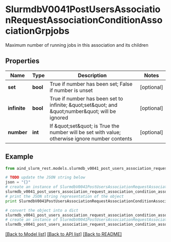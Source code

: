 # SlurmdbV0041PostUsersAssociationRequestAssociationConditionAssociationGrpjobs

Maximum number of running jobs in this association and its children

## Properties

Name | Type | Description | Notes
------------ | ------------- | ------------- | -------------
**set** | **bool** | True if number has been set; False if number is unset | [optional] 
**infinite** | **bool** | True if number has been set to infinite; \&quot;set\&quot; and \&quot;number\&quot; will be ignored | [optional] 
**number** | **int** | If \&quot;set\&quot; is True the number will be set with value; otherwise ignore number contents | [optional] 

## Example

```python
from aind_slurm_rest.models.slurmdb_v0041_post_users_association_request_association_condition_association_grpjobs import SlurmdbV0041PostUsersAssociationRequestAssociationConditionAssociationGrpjobs

# TODO update the JSON string below
json = "{}"
# create an instance of SlurmdbV0041PostUsersAssociationRequestAssociationConditionAssociationGrpjobs from a JSON string
slurmdb_v0041_post_users_association_request_association_condition_association_grpjobs_instance = SlurmdbV0041PostUsersAssociationRequestAssociationConditionAssociationGrpjobs.from_json(json)
# print the JSON string representation of the object
print SlurmdbV0041PostUsersAssociationRequestAssociationConditionAssociationGrpjobs.to_json()

# convert the object into a dict
slurmdb_v0041_post_users_association_request_association_condition_association_grpjobs_dict = slurmdb_v0041_post_users_association_request_association_condition_association_grpjobs_instance.to_dict()
# create an instance of SlurmdbV0041PostUsersAssociationRequestAssociationConditionAssociationGrpjobs from a dict
slurmdb_v0041_post_users_association_request_association_condition_association_grpjobs_form_dict = slurmdb_v0041_post_users_association_request_association_condition_association_grpjobs.from_dict(slurmdb_v0041_post_users_association_request_association_condition_association_grpjobs_dict)
```
[[Back to Model list]](../README.md#documentation-for-models) [[Back to API list]](../README.md#documentation-for-api-endpoints) [[Back to README]](../README.md)


